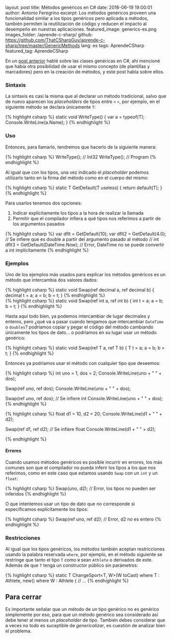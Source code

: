 layout: post
title: Métodos genéricos en C#
date: 2016-06-19 19:00:01
author: Antonio Feregrino
excerpt: Los métodos genéricos proveen una funcionalidad similar a los tipos genéricos pero aplicada a métodos, también permiten la reutilización de código y reducen el impacto al desempeño en nuestras aplicaciones.
featured_image: generics-es.png
images_folder: /aprende-c-sharp/
github: https://github.com/ThatCSharpGuy/aprende-c-sharp/tree/master/GenericMethods
lang: es
tags: AprendeCSharp
featured_tag: AprendeCSharp

En un <a href="../genericos-c-sharp-clases">post anterior</a> hablé sobre las clases genéricas en C#, ahí mencioné que había otra posibilidad de usar el mismo concepto (de plantillas y marcadores) pero en la creación de métodos, y este post habla sobre ellos.

### Sintaxis

La sintaxis es casi la misma que al declarar un método tradicional, salvo que de nuevo aparecen los *placeholders* de tipos entre `<` `>`, por ejemplo, en el siguiente método se declara únicamente `T`:

{% highlight csharp %}
static void WriteType<T>()
{
    var a = typeof(T);
    Console.WriteLine(a.Name);
}
{% endhighlight %}  

### Uso

Entonces, para llamarlo, tendremos que hacerlo de la siguiente manera:

{% highlight csharp %}
WriteType<int>(); // Int32
WriteType<Program>(); // Program
{% endhighlight %}  

Al igual que con los tipos, una vez indicado el *placeholder* podemos utilizarlo tanto en la firma del método como en el cuerpo del mismo:

{% highlight csharp %}
static T GetDefault<T>(T useless)
{
    return default(T);
}
{% endhighlight %}  

Para usarlos tenemos dos opciones:  
  
  1. Indicar explícitamente los tipos a la hora de realizar la llamada
  2. Permitir que el compilador infiera a qué tipos nos referimos a partir de los argumentos pasados

{% highlight csharp %}
var dflt = GetDefault<int>(10);
var dflt2 = GetDefault(4.0); // Se infiere que es double a partir del argumento pasado al método
// int dflt3 = GetDefault(DateTime.Now); // Error, DateTime no se puede convertir a int implícitamente
{% endhighlight %}  

### Ejemplos  

Uno de los ejemplos más usados para explicar los métodos genéricos es un método que intercambia dos valores dados:

<div class="pure-g">
<div class="pure-u-1 pure-u-md-1-2">
{% highlight csharp %}
static void Swap(ref decimal a, ref decimal b)
{
    decimal t = a;
    a = b;
    b = t;
}
{% endhighlight %}  
</div>
<div class="pure-u-1 pure-u-md-1-2">
{% highlight csharp %}
static void Swap(ref int a, ref int b)
{
    int t = a;
    a = b;
    b = t;
}
{% endhighlight %}  
</div>  
</div>

Hasta aquí todo bien, ya podemos intercambiar de lugar decimales y enteros, pero ¿qué va a pasar cuando tengamos que intercambiar `DateTime` o `doubles`? podríamos copiar y pegar el código del método cambiando únicamente los tipos de dato... o podríamos en su lugar usar un método genérico:

{% highlight csharp %}
static void Swap<T>(ref T a, ref T b)
{
    T t = a;
    a = b;
    b = t;
}
{% endhighlight %}  

Entonces ya podríamos usar el método con cualquier tipo que deseemos:

<div class="pure-g">
<div class="pure-u-1 pure-u-md-1-2">
{% highlight csharp %}
int uno = 1, dos = 2;
Console.WriteLine(uno + " " + dos);

Swap<int>(ref uno, ref dos);
Console.WriteLine(uno + " " + dos);

Swap(ref uno, ref dos); // Se infiere int
Console.WriteLine(uno + " " + dos);
{% endhighlight %}  
</div>
<div class="pure-u-1 pure-u-md-1-2">
{% highlight csharp %}
float d1 = 10, d2 = 20;
Console.WriteLine(d1 + " " + d2);

Swap(ref d1, ref d2); // Se infiere float
Console.WriteLine(d1 + " " + d2);  

  
  
{% endhighlight %}  
</div>  
</div>  

#### Errores

Cuando usamos métodos genéricos es posible incurrir en errores, los más comunes son que el compilador no pueda inferir los tipos a los que nos referimos, como en este caso que estamos usando `Swap` con un `int` y un `float`:   

{% highlight csharp %}
Swap(uno, d2); // Error, los tipos no pueden ser inferidos
{% endhighlight %}  

O que intentemos usar un tipo de dato que no corresponde si especificamos explícitamente los tipos:

{% highlight csharp %}
Swap<int>(ref uno, ref d2); // Error, d2 no es entero
{% endhighlight %}  

### Restricciones  

Al igual que los tipos genéricos, los métodos también aceptan restricciones usando la palabra reservada `where`, por ejemplo, en el método siguiente se restringe que tanto el tipo `T` como `W` sean `Athlete` o derivados de este. Además de que `T` tenga un constructor público sin parámetros:

{% highlight csharp %}
static T ChangeSport<T, W>(W toCast)
    where T : Athlete, new()
    where W : Athlete
{
    // ...
{% endhighlight %}  

## Para cerrar  

Es importante señalar que un método de un tipo genérico no es genérico simplemente por eso, para que un método genérico sea considerado así debe tener al menos un *placeholder* de tipo. También debes considerar que a veces no todo es suceptible de *genericalizar*, es cuestión de analizar bien el problema.